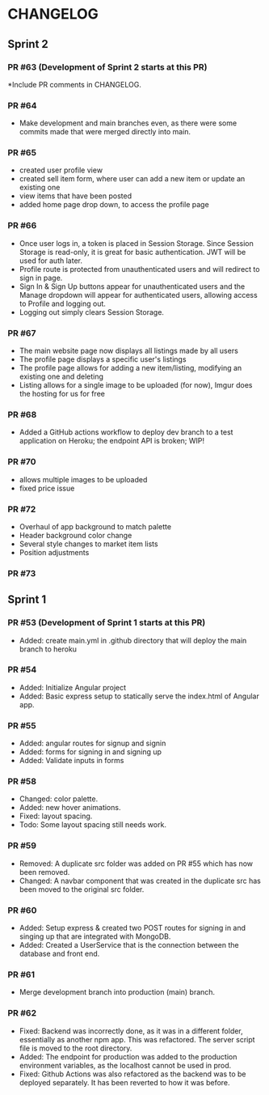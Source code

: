 # CHANGELOG

## Sprint 2 

### PR #63 (Development of Sprint 2 starts at this PR)
*Include PR comments in CHANGELOG.

### PR #64
* Make development and main branches even, as there were some commits made that were merged directly into main.

### PR #65
* created user profile view
* created sell item form, where user can add a new item or update an existing one
* view items that have been posted
* added home page drop down, to access the profile page

### PR #66
* Once user logs in, a token is placed in Session Storage. Since Session Storage is read-only, it is great for basic authentication. JWT will be used for auth later.
* Profile route is protected from unauthenticated users and will redirect to sign in page.
* Sign In & Sign Up buttons appear for unauthenticated users and the Manage dropdown will appear for authenticated users, allowing access to Profile and logging out.
* Logging out simply clears Session Storage.

### PR #67
* The main website page now displays all listings made by all users
* The profile page displays a specific user's listings
* The profile page allows for adding a new item/listing, modifying an existing one and deleting
* Listing allows for a single image to be uploaded (for now), Imgur does the hosting for us for free

### PR #68
* Added a GitHub actions workflow to deploy dev branch to a test application on Heroku; the endpoint API is broken; WIP!

### PR #70
* allows multiple images to be uploaded
* fixed price issue

### PR #72
* Overhaul of app background to match palette
* Header background color change
* Several style changes to market item lists
* Position adjustments

### PR #73


## Sprint 1

### PR #53 (Development of Sprint 1 starts at this PR)
* Added: create main.yml in .github directory that will deploy the main branch to heroku

### PR #54
* Added: Initialize Angular project
* Added: Basic express setup to statically serve the index.html of Angular app.

### PR #55
* Added: angular routes for signup and signin
* Added: forms for signing in and signing up
* Added: Validate inputs in forms

### PR #58
* Changed: color palette.
* Added: new hover animations. 
* Fixed: layout spacing.
* Todo: Some layout spacing still needs work.

### PR #59
* Removed: A duplicate src folder was added on PR #55 which has now been removed.
* Changed: A navbar component that was created in the duplicate src has been moved to the original src folder.

### PR #60
* Added: Setup express & created two POST routes for signing in and singing up that are integrated with MongoDB.
* Added: Created a UserService that is the connection between the database and front end.

### PR #61
* Merge development branch into production (main) branch.

### PR #62
* Fixed: Backend was incorrectly done, as it was in a different folder, essentially as another npm app. This was refactored. The server script file is moved to the root directory.
* Added: The endpoint for production was added to the production environment variables, as the localhost cannot be used in prod.
* Fixed: Github Actions was also refactored as the backend was to be deployed separately. It has been reverted to how it was before.
